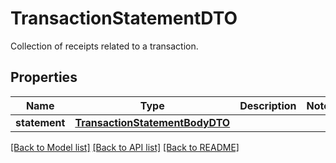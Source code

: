# TransactionStatementDTO

Collection of receipts related to a transaction.
## Properties
Name | Type | Description | Notes
------------ | ------------- | ------------- | -------------
**statement** | [**TransactionStatementBodyDTO**](TransactionStatementBodyDTO.md) |  | 

[[Back to Model list]](../README.md#documentation-for-models) [[Back to API list]](../README.md#documentation-for-api-endpoints) [[Back to README]](../README.md)


